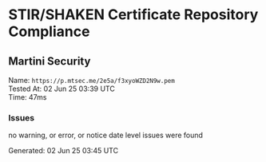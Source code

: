 # STIR/SHAKEN Certificate Repository Compliance

## Martini Security

Name: `https://p.mtsec.me/2e5a/f3xyoWZD2N9w.pem`\
Tested At: 02 Jun 25 03:39 UTC\
Time: 47ms

### Issues

no warning, or error, or notice date level issues were found

Generated: 02 Jun 25 03:45 UTC